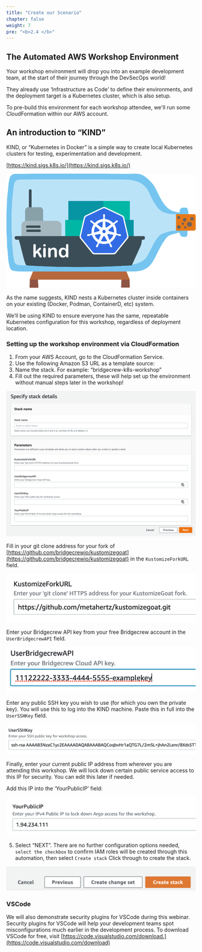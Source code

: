 ```yaml
---
title: "Create our Scenario"
chapter: false
weight: 7
pre: "<b>2.4 </b>"
---
```



##  The Automated AWS Workshop Environment

Your workshop environment will drop you into an example development team, at the start of their journey through the DevSecOps world!

They already use ‘Infrastructure as Code’ to define their environments, and the deployment target is a Kubernetes cluster, which is also setup.

To pre-build this environment for each workshop attendee, we'll run some CloudFormation within our AWS account.

## An introduction to “KIND”

KIND, or “Kubernetes in Docker” is a simple way to create local Kubernetes clusters for testing, experimentation and development.

[https://kind.sigs.k8s.io/](https://kind.sigs.k8s.io/)

![alt_text](images/kindLogo.png "image_tooltip")

As the name suggests, KIND nests a Kubernetes cluster inside containers on your existing (Docker, Podman, ContainerD, etc) system.

We’ll be using KIND to ensure everyone has the same, repeatable Kubernetes configuration for this workshop, regardless of deployment location.

### Setting up the workshop environment via CloudFormation
	
1. From your AWS Account, go to the CloudFormation Service.
2. Use the following Amazon S3 URL as a template source:
3. Name the stack. For example:  “bridgecrew-k8s-workshop” 
4. Fill out the required parameters, these will help set up the environment without manual steps later in the workshop!

![alt_text](images/cfStackDetailsInputPrompt.png "image_tooltip")

Fill in your git clone address for your fork of [https://github.com/bridgecrewio/kustomizegoat](https://github.com/bridgecrewio/kustomizegoat) in the `KustomizeForkURL` field. 



![alt_text](images/cfKustomizeForkUrl.png "image_tooltip")


Enter your Bridgecrew API key from your free Bridgecrew account in the `UserBridgecrewAPI` field.


![alt_text](images/cfBridgecrewAPIToken.png "image_tooltip")

Enter any public SSH key you wish to use (for which you own the private key). You will use this to log into the KIND machine. Paste this in full into the `UserSSHKey` field.


![alt_text](images/cfUserSSHKey.png "image_tooltip")

Finally, enter your current public IP address from wherever you are attending this workshop. We will lock down certain public service access to this IP for security. You can edit this later if needed.

Add this IP into the ‘YourPublicIP’ field: 


![alt_text](images/cfPublicIP.png "image_tooltip")

5. Select “NEXT”. There are no further configuration options needed, `select the checkbox` to confirm IAM roles will be created through this automation, then select `Create stack` Click through to create the stack.


![alt_text](images/cfCreateStack.png "image_tooltip")


### VSCode

We will also demonstrate security plugins for VSCode during this webinar. Security plugins for VSCode will help your development teams spot misconfigurations much earlier in the development process. To download VSCode for free, visit [https://code.visualstudio.com/download.](https://code.visualstudio.com/download)

